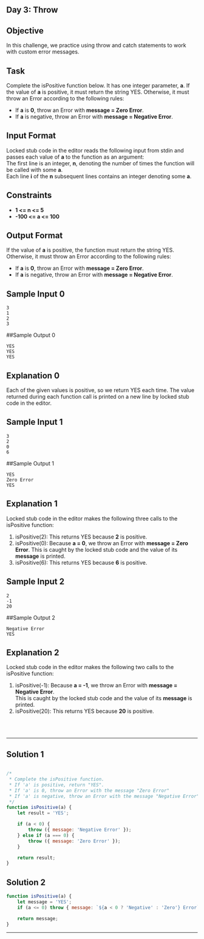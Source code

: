 ## Day 3: Throw
## Objective

In this challenge, we practice using throw and catch statements to work with custom error messages.


## Task

Complete the isPositive function below. It has one integer parameter, **a**. If the value of **a** is positive, it must return the string YES. Otherwise, it must throw an Error according to the following rules:

- If **a** is **0**, throw an Error with  **message = Zero Error**.
- If **a** is negative, throw an Error with  **message = Negative Error**.

 
## Input Format

Locked stub code in the editor reads the following input from stdin and passes each value of **a** to the function as an argument: <br/>
The first line is an integer, **n**, denoting the number of times the function will be called with some **a**.<br/> 
Each line **i** of the **n** subsequent lines contains an integer denoting some **a**.

 
## Constraints
- **1 <= n <= 5**
- **-100 <= a <= 100**


## Output Format

If the value of **a** is positive, the function must return the string YES. Otherwise, it must throw an Error according to the following rules:

- If **a** is **0**, throw an Error with  **message = Zero Error**.
- If **a** is negative, throw an Error with  **message = Negative Error**.


## Sample Input 0

```
3
1
2
3
```


##Sample Output 0

```
YES
YES
YES
```


## Explanation 0

Each of the given values is positive, so we return YES each time. The value returned during each function call is printed on a new line by locked stub code in the editor.


## Sample Input 1

```
3
2
0
6
```


##Sample Output 1

```
YES
Zero Error
YES
```


## Explanation 1

Locked stub code in the editor makes the following three calls to the isPositive function:

1. isPositive(2): This returns YES because **2** is positive.
2. isPositive(0): Because **a = 0**, we throw an Error with **message = Zero Error**. This is caught by the locked stub code and the value of its **message** is printed.
3. isPositive(6): This returns YES because **6** is positive.


## Sample Input 2

```
2
-1
20
```


##Sample Output 2

```
Negative Error
YES
```


## Explanation 2

Locked stub code in the editor makes the following two calls to the isPositive function:

1. isPositive(-1): Because **a = -1**, we throw an Error with **message = Negative Error**.<br/>This is caught by the locked stub code and the value of its **message** is printed.
2. isPositive(20): This returns YES because **20** is positive.

<br/>
<br/>

---

## Solution 1

```javascript

/*
 * Complete the isPositive function.
 * If 'a' is positive, return "YES".
 * If 'a' is 0, throw an Error with the message "Zero Error"
 * If 'a' is negative, throw an Error with the message "Negative Error"
 */
function isPositive(a) {
    let result = 'YES';

    if (a < 0) {
        throw ({ message: 'Negative Error' });
    } else if (a === 0) {
        throw ({ message: 'Zero Error' });
    }

    return result;
}


```

## Solution 2

```javascript
function isPositive(a) {
    let message = 'YES';
    if (a <= 0) throw { message: `${a < 0 ? 'Negative' : 'Zero'} Error` };

    return message;
}

```

---


